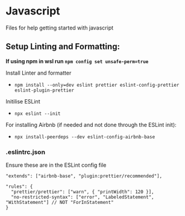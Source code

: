 # Javascript
Files for help getting started with javascript

## Setup Linting and Formatting:

**If using npm in wsl run ```npm config set unsafe-perm=true```** 

Install Linter and formatter
- `npm install --only=dev eslint prettier eslint-config-prettier eslint-plugin-prettier`

Initilise ESLint
- `npx eslint --init`

For installing Airbnb (if needed and not done through the ESLint init):
- `npx install-peerdeps --dev eslint-config-airbnb-base`

### .eslintrc.json

Ensure these are in the ESLint config file

```
"extends": ["airbnb-base", "plugin:prettier/recommended"],
```

```
"rules": {
  "prettier/prettier": ["warn", { "printWidth": 120 }],
  "no-restricted-syntax": ["error", "LabeledStatement", "WithStatement"] // NOT "ForInStatement"
}
```
